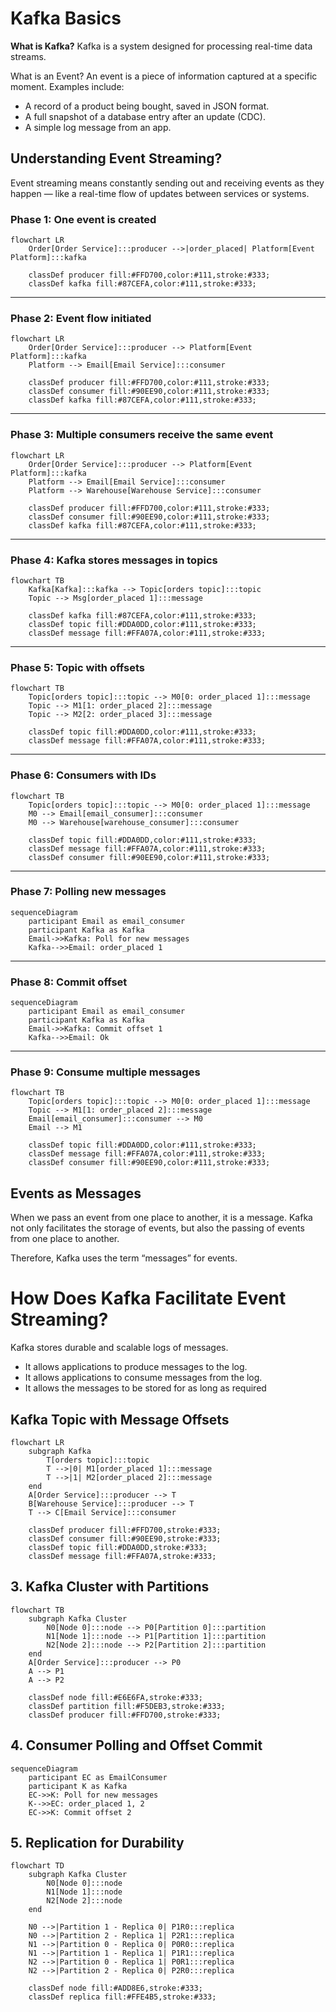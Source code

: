 
# Kafka Basics

**What is Kafka?**
Kafka is a system designed for processing real-time data streams.

What is an Event?
An event is a piece of information captured at a specific moment.
Examples include:
- A record of a product being bought, saved in JSON format.
- A full snapshot of a database entry after an update (CDC).
- A simple log message from an app.

## Understanding Event Streaming?
Event streaming means constantly sending out and receiving events as they happen — like a real-time flow of updates between services or systems.


### Phase 1: One event is created
```mermaid
flowchart LR
    Order[Order Service]:::producer -->|order_placed| Platform[Event Platform]:::kafka

    classDef producer fill:#FFD700,color:#111,stroke:#333;
    classDef kafka fill:#87CEFA,color:#111,stroke:#333;
```

---

### Phase 2: Event flow initiated
```mermaid
flowchart LR
    Order[Order Service]:::producer --> Platform[Event Platform]:::kafka
    Platform --> Email[Email Service]:::consumer

    classDef producer fill:#FFD700,color:#111,stroke:#333;
    classDef consumer fill:#90EE90,color:#111,stroke:#333;
    classDef kafka fill:#87CEFA,color:#111,stroke:#333;
```

---

### Phase 3: Multiple consumers receive the same event
```mermaid
flowchart LR
    Order[Order Service]:::producer --> Platform[Event Platform]:::kafka
    Platform --> Email[Email Service]:::consumer
    Platform --> Warehouse[Warehouse Service]:::consumer

    classDef producer fill:#FFD700,color:#111,stroke:#333;
    classDef consumer fill:#90EE90,color:#111,stroke:#333;
    classDef kafka fill:#87CEFA,color:#111,stroke:#333;
```

---

### Phase 4: Kafka stores messages in topics
```mermaid
flowchart TB
    Kafka[Kafka]:::kafka --> Topic[orders topic]:::topic
    Topic --> Msg[order_placed 1]:::message

    classDef kafka fill:#87CEFA,color:#111,stroke:#333;
    classDef topic fill:#DDA0DD,color:#111,stroke:#333;
    classDef message fill:#FFA07A,color:#111,stroke:#333;
```

---

### Phase 5: Topic with offsets
```mermaid
flowchart TB
    Topic[orders topic]:::topic --> M0[0: order_placed 1]:::message
    Topic --> M1[1: order_placed 2]:::message
    Topic --> M2[2: order_placed 3]:::message

    classDef topic fill:#DDA0DD,color:#111,stroke:#333;
    classDef message fill:#FFA07A,color:#111,stroke:#333;
```

---

### Phase 6: Consumers with IDs
```mermaid
flowchart TB
    Topic[orders topic]:::topic --> M0[0: order_placed 1]:::message
    M0 --> Email[email_consumer]:::consumer
    M0 --> Warehouse[warehouse_consumer]:::consumer

    classDef topic fill:#DDA0DD,color:#111,stroke:#333;
    classDef message fill:#FFA07A,color:#111,stroke:#333;
    classDef consumer fill:#90EE90,color:#111,stroke:#333;
```

---

### Phase 7: Polling new messages
```mermaid
sequenceDiagram
    participant Email as email_consumer
    participant Kafka as Kafka
    Email->>Kafka: Poll for new messages
    Kafka-->>Email: order_placed 1
```

---

### Phase 8: Commit offset
```mermaid
sequenceDiagram
    participant Email as email_consumer
    participant Kafka as Kafka
    Email->>Kafka: Commit offset 1
    Kafka-->>Email: Ok
```

---

### Phase 9: Consume multiple messages

```mermaid
flowchart TB
    Topic[orders topic]:::topic --> M0[0: order_placed 1]:::message
    Topic --> M1[1: order_placed 2]:::message
    Email[email_consumer]:::consumer --> M0
    Email --> M1

    classDef topic fill:#DDA0DD,color:#111,stroke:#333;
    classDef message fill:#FFA07A,color:#111,stroke:#333;
    classDef consumer fill:#90EE90,color:#111,stroke:#333;
```

## Events as Messages
When we pass an event from one place to another, it is a message.
Kafka not only facilitates the storage of events, but also the passing of events from
one place to another.

Therefore, Kafka uses the term “messages” for events.

# How Does Kafka Facilitate Event Streaming?
Kafka stores durable and scalable logs of messages.
- It allows applications to produce messages to the log.
- It allows applications to consume messages from the log.
- It allows the messages to be stored for as long as required

## Kafka Topic with Message Offsets
```mermaid
flowchart LR
    subgraph Kafka
        T[orders topic]:::topic
        T -->|0| M1[order_placed 1]:::message
        T -->|1| M2[order_placed 2]:::message
    end
    A[Order Service]:::producer --> T
    B[Warehouse Service]:::producer --> T
    T --> C[Email Service]:::consumer

    classDef producer fill:#FFD700,stroke:#333;
    classDef consumer fill:#90EE90,stroke:#333;
    classDef topic fill:#DDA0DD,stroke:#333;
    classDef message fill:#FFA07A,stroke:#333;
```

## 3. Kafka Cluster with Partitions
```mermaid
flowchart TB
    subgraph Kafka Cluster
        N0[Node 0]:::node --> P0[Partition 0]:::partition
        N1[Node 1]:::node --> P1[Partition 1]:::partition
        N2[Node 2]:::node --> P2[Partition 2]:::partition
    end
    A[Order Service]:::producer --> P0
    A --> P1
    A --> P2

    classDef node fill:#E6E6FA,stroke:#333;
    classDef partition fill:#F5DEB3,stroke:#333;
    classDef producer fill:#FFD700,stroke:#333;
```

## 4. Consumer Polling and Offset Commit
```mermaid
sequenceDiagram
    participant EC as EmailConsumer
    participant K as Kafka
    EC->>K: Poll for new messages
    K-->>EC: order_placed 1, 2
    EC->>K: Commit offset 2
```

## 5. Replication for Durability
```mermaid
flowchart TD
    subgraph Kafka Cluster
        N0[Node 0]:::node
        N1[Node 1]:::node
        N2[Node 2]:::node
    end

    N0 -->|Partition 1 - Replica 0| P1R0:::replica
    N0 -->|Partition 2 - Replica 1| P2R1:::replica
    N1 -->|Partition 0 - Replica 0| P0R0:::replica
    N1 -->|Partition 1 - Replica 1| P1R1:::replica
    N2 -->|Partition 0 - Replica 1| P0R1:::replica
    N2 -->|Partition 2 - Replica 0| P2R0:::replica

    classDef node fill:#ADD8E6,stroke:#333;
    classDef replica fill:#FFE4B5,stroke:#333;
```
